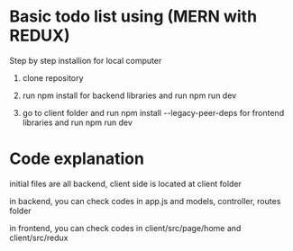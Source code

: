 # Basic todo list using (MERN with REDUX)

Step by step installion for local computer

1. clone repository

2. run npm install for backend libraries and run npm run dev

3. go to client folder and run npm install --legacy-peer-deps for frontend libraries and run npm run dev

# Code explanation

initial files are all backend, client side is located at client folder

in backend, you can check codes in app.js and models, controller, routes folder

in frontend, you can check codes in client/src/page/home and client/src/redux
